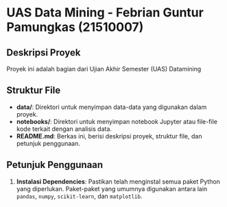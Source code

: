# UAS Data Mining - Febrian Guntur Pamungkas (21510007)

## Deskripsi Proyek
Proyek ini adalah bagian dari Ujian Akhir Semester (UAS) Datamining

## Struktur File
- **data/**: Direktori untuk menyimpan data-data yang digunakan dalam proyek.
- **notebooks/**: Direktori untuk menyimpan notebook Jupyter atau file-file kode terkait dengan analisis data.
- **README.md**: Berkas ini, berisi deskripsi proyek, struktur file, dan petunjuk penggunaan.

## Petunjuk Penggunaan
1. **Instalasi Dependencies**:
   Pastikan telah menginstal semua paket Python yang diperlukan. Paket-paket yang umumnya digunakan antara lain `pandas`, `numpy`, `scikit-learn`, dan `matplotlib`.
